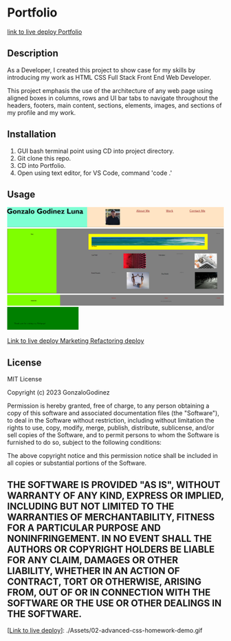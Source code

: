 # Portfolio

[link to live deploy Portfolio](https://github.com/gonzalogodinez/portfolio)

## Description
As a Developer, I created this project to show case for my skills by introducing my work as HTML CSS Full Stack Front End Web Developer.

This project emphasis the use of the architecture of any web page using aligned boxes in columns, rows and UI bar tabs to navigate throughout the headers, footers, main content, sections, elements, images, and sections of my profile and my work. 


## Installation
1. GUI bash terminal point using CD into project directory.
2. Git clone this repo.
3. CD into Portfolio.
4. Open using text editor, for VS Code, command 'code .'

## Usage
![Top Section](./assets/images/Portfolio_Header.png)
![Middle Section](./assets/images/Portfolio_Content.png)
![Bottom Section](./assets/images/ContactMe.png)
![footer Section](./assets/images/Footer.png)

[Link to live deploy Marketing Refactoring deploy](https://gonzalogodinez.github.io/refactoring_marketing_agency/)

## License
MIT License

Copyright (c) 2023 GonzaloGodinez

Permission is hereby granted, free of charge, to any person obtaining a copy
of this software and associated documentation files (the "Software"), to deal
in the Software without restriction, including without limitation the rights
to use, copy, modify, merge, publish, distribute, sublicense, and/or sell
copies of the Software, and to permit persons to whom the Software is
furnished to do so, subject to the following conditions:

The above copyright notice and this permission notice shall be included in all
copies or substantial portions of the Software.

THE SOFTWARE IS PROVIDED "AS IS", WITHOUT WARRANTY OF ANY KIND, EXPRESS OR
IMPLIED, INCLUDING BUT NOT LIMITED TO THE WARRANTIES OF MERCHANTABILITY,
FITNESS FOR A PARTICULAR PURPOSE AND NONINFRINGEMENT. IN NO EVENT SHALL THE
AUTHORS OR COPYRIGHT HOLDERS BE LIABLE FOR ANY CLAIM, DAMAGES OR OTHER
LIABILITY, WHETHER IN AN ACTION OF CONTRACT, TORT OR OTHERWISE, ARISING FROM,
OUT OF OR IN CONNECTION WITH THE SOFTWARE OR THE USE OR OTHER DEALINGS IN THE
SOFTWARE.
---


[[Link to live deploy](https://gonzalogodinez.github.io/refactoring_marketing_agency/)]: ./Assets/02-advanced-css-homework-demo.gif